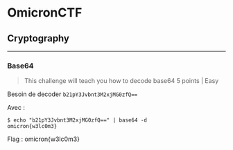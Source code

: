 # OmicronCTF
> [](https://omicronctf.xyz/)


## Cryptography
----------------

###	Base64

> This challenge will teach you how to decode base64
> 5 points	|	Easy

Besoin de decoder `b21pY3Jvbnt3M2xjMG0zfQ==`

Avec :
```
$ echo "b21pY3Jvbnt3M2xjMG0zfQ==" | base64 -d
omicron{w3lc0m3}
```

Flag : omicron{w3lc0m3}
